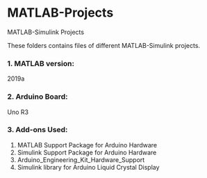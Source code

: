# MATLAB-Projects
MATLAB-Simulink Projects

These folders contains files of different MATLAB-Simulink projects.

### 1. MATLAB version: 
2019a
### 2. Arduino Board: 
Uno R3
### 3. Add-ons Used:
   1. MATLAB Support Package for Arduino Hardware
   2. Simulink Support Package for Arduino Hardware
   3. Arduino_Engineering_Kit_Hardware_Support
   4. Simulink library for Arduino Liquid Crystal Display
